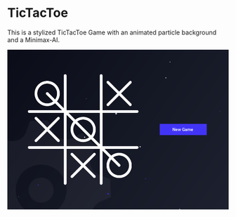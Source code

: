 # TicTacToe

This is a stylized TicTacToe Game with an animated particle background and a Minimax-AI.


![alt text](screenshot.png)
